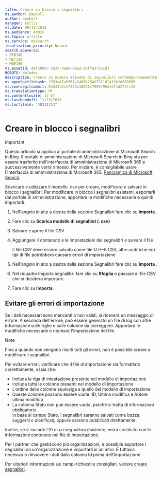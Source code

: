 ```yaml
---
title: Creare in blocco i segnalibri
ms.author: dawholl
author: dawholl
manager: kellis
ms.date: 09/11/2018
ms.audience: Admin
ms.topic: article
ms.service: mssearch
localization_priority: Normal
search.appverid:
- BFB160
- MET150
- MOE150
ms.assetid: def300e7-103c-4e92-a062-28ffa27561d7
ROBOTS: NoIndex
description: Creare un numero elevato di segnalibri contemporaneamente con gli strumenti di importazione per il portale di amministrazione di Microsoft Search
ms.openlocfilehash: 2983a47a8761a2463b25497911024f9bfd069369
ms.sourcegitcommit: 6b531b2ce7253c16251c7089795dedf1d2f3fc33
ms.translationtype: MT
ms.contentlocale: it-IT
ms.lasthandoff: 11/13/2019
ms.locfileid: "38311713"
---
```

# <a name="bulk-create-bookmarks"></a>Creare in blocco i segnalibri

> [!IMPORTANT]
> Questo articolo si applica al portale di amministrazione di Microsoft Search in Bing. Il portale di amministrazione di Microsoft Search in Bing sta per essere trasferito nell'interfaccia di amministrazione di Microsoft 365 e successivamente verrà rimosso. Per iniziare, è consigliabile usare l'interfaccia di amministrazione di Microsoft 365. [Panoramica di Microsoft Search](overview-microsoft-search.md).
    
Scaricare e utilizzare il modello. csv per creare, modificare e salvare in blocco i segnalibri. Per modificare in blocco i segnalibri esistenti, esportarli dal portale di amministrazione, apportare le modifiche necessarie e quindi importarli.
  
1. Nell'angolo in alto a destra della sezione Segnalibri fare clic su **Importa** .
    
2. Fare clic su **Scarica modello di segnalibri (. csv)**
    
3. Salvare e aprire il file CSV
    
4. Aggiungere il contenuto e le impostazioni dei segnalibri e salvare il file

    Il file CSV deve essere salvato come file UTF-8 CSV, altre codifiche e/o tipi di file potrebbero causare errori di importazione
    
5. Nell'angolo in alto a destra della sezione Segnalibri fare clic su **Importa** .
    
6. Nel riquadro Importa segnalibri fare clic su **Sfoglia** e passare al file CSV che si desidera importare. 
    
7. Fare clic su **Importa**.

## <a name="prevent-import-errors"></a>Evitare gli errori di importazione      
Se i dati necessari sono mancanti o non validi, si riceverà un messaggio di errore. A seconda dell'errore, può essere generato un file di log con altre informazioni sulle righe e sulle colonne da correggere. Apportare le modifiche necessarie e ritentare l'importazione del file.

> [!NOTE]
> Fino a quando non vengono risolti tutti gli errori, non è possibile creare o modificare i segnalibri. 

Per evitare errori, verificare che il file di importazione sia formattato correttamente, ossia che:
- Includa la riga di intestazione presente nel modello di importazione
- Includa tutte le colonne presenti nel modello di importazione
- L'ordine delle colonne equivalga a quello del modello di importazione
- Queste colonne possono essere vuote: ID, Ultima modifica e Autore ultima modifica
- La colonna Stato non può essere vuota, perché si tratta di informazioni obbligatorie  
In base al campo Stato, i segnalibri saranno salvati come bozza, suggeriti o pianificati, oppure saranno pubblicati direttamente.

Inoltre, se si include l'ID di un segnalibro esistente, verrà sostituito con le informazioni contenute nel file di importazione.

Per i partner che gestiscono più organizzazioni, è possibile esportare i segnalibri da un'organizzazione e importarli in un altro. È tuttavia necessario rimuovere i dati dalla colonna Id prima dell'importazione.

Per ulteriori informazioni sui campi richiesti e consigliati, vedere [creare segnalibri](create-bookmarks.md).
